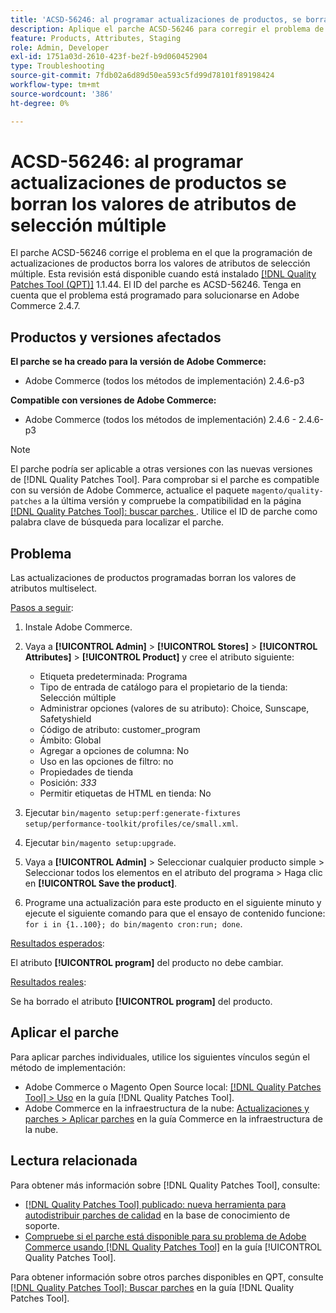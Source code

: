 ```yaml
---
title: 'ACSD-56246: al programar actualizaciones de productos, se borran los valores de atributos multiselect'
description: Aplique el parche ACSD-56246 para corregir el problema de Adobe Commerce donde la programación de actualizaciones de productos borra los valores de atributos de selección múltiple.
feature: Products, Attributes, Staging
role: Admin, Developer
exl-id: 1751a03d-2610-423f-be2f-b9d060452904
type: Troubleshooting
source-git-commit: 7fdb02a6d89d50ea593c5fd99d78101f89198424
workflow-type: tm+mt
source-wordcount: '386'
ht-degree: 0%

---
```


# ACSD-56246: al programar actualizaciones de productos se borran los valores de atributos de selección múltiple

El parche ACSD-56246 corrige el problema en el que la programación de actualizaciones de productos borra los valores de atributos de selección múltiple. Esta revisión está disponible cuando está instalado [[!DNL Quality Patches Tool (QPT)]](https://experienceleague.adobe.com/es/docs/commerce-operations/tools/quality-patches-tool/quality-patches-tool-to-self-serve-quality-patches) 1.1.44. El ID del parche es ACSD-56246. Tenga en cuenta que el problema está programado para solucionarse en Adobe Commerce 2.4.7.

## Productos y versiones afectados

**El parche se ha creado para la versión de Adobe Commerce:**

* Adobe Commerce (todos los métodos de implementación) 2.4.6-p3

**Compatible con versiones de Adobe Commerce:**

* Adobe Commerce (todos los métodos de implementación) 2.4.6 - 2.4.6-p3

>[!NOTE]
>
>El parche podría ser aplicable a otras versiones con las nuevas versiones de [!DNL Quality Patches Tool]. Para comprobar si el parche es compatible con su versión de Adobe Commerce, actualice el paquete `magento/quality-patches` a la última versión y compruebe la compatibilidad en la página [[!DNL Quality Patches Tool]: buscar parches ](https://experienceleague.adobe.com/tools/commerce-quality-patches/index.html?lang=es). Utilice el ID de parche como palabra clave de búsqueda para localizar el parche.

## Problema

Las actualizaciones de productos programadas borran los valores de atributos multiselect.

<u>Pasos a seguir</u>:

1. Instale Adobe Commerce.
1. Vaya a **[!UICONTROL Admin]** > **[!UICONTROL Stores]** > **[!UICONTROL Attributes]** > **[!UICONTROL Product]** y cree el atributo siguiente:

   * Etiqueta predeterminada: Programa
   * Tipo de entrada de catálogo para el propietario de la tienda: Selección múltiple
   * Administrar opciones (valores de su atributo): Choice, Sunscape, Safetyshield
   * Código de atributo: customer_program
   * Ámbito: Global
   * Agregar a opciones de columna: No
   * Uso en las opciones de filtro: no
   * Propiedades de tienda
   * Posición: *333*
   * Permitir etiquetas de HTML en tienda: No

1. Ejecutar
   `bin/magento setup:perf:generate-fixtures setup/performance-toolkit/profiles/ce/small.xml`.
1. Ejecutar
   `bin/magento setup:upgrade`.
1. Vaya a **[!UICONTROL Admin]** > Seleccionar cualquier producto simple > Seleccionar todos los elementos en el atributo del programa > Haga clic en **[!UICONTROL Save the product]**.
1. Programe una actualización para este producto en el siguiente minuto y ejecute el siguiente comando para que el ensayo de contenido funcione:
   `for i in {1..100}; do bin/magento cron:run; done`.

<u>Resultados esperados</u>:

El atributo **[!UICONTROL program]** del producto no debe cambiar.

<u>Resultados reales</u>:

Se ha borrado el atributo **[!UICONTROL program]** del producto.

## Aplicar el parche

Para aplicar parches individuales, utilice los siguientes vínculos según el método de implementación:

* Adobe Commerce o Magento Open Source local: [[!DNL Quality Patches Tool] > Uso](/help/tools/quality-patches-tool/usage.md) en la guía [!DNL Quality Patches Tool].
* Adobe Commerce en la infraestructura de la nube: [Actualizaciones y parches > Aplicar parches](https://experienceleague.adobe.com/docs/commerce-cloud-service/user-guide/develop/upgrade/apply-patches.html?lang=es) en la guía Commerce en la infraestructura de la nube.

## Lectura relacionada

Para obtener más información sobre [!DNL Quality Patches Tool], consulte:

* [[!DNL Quality Patches Tool] publicado: nueva herramienta para autodistribuir parches de calidad](https://experienceleague.adobe.com/es/docs/commerce-operations/tools/quality-patches-tool/quality-patches-tool-to-self-serve-quality-patches) en la base de conocimiento de soporte.
* [Compruebe si el parche está disponible para su problema de Adobe Commerce usando [!DNL Quality Patches Tool]](/help/tools/quality-patches-tool/patches-available-in-qpt/check-patch-for-magento-issue-with-magento-quality-patches.md) en la guía [!UICONTROL Quality Patches Tool].


Para obtener información sobre otros parches disponibles en QPT, consulte [[!DNL Quality Patches Tool]: Buscar parches](https://experienceleague.adobe.com/tools/commerce-quality-patches/index.html?lang=es) en la guía [!DNL Quality Patches Tool].

